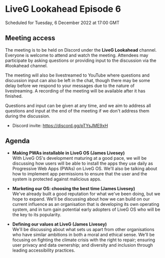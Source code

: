 # LiveG Lookahead Episode 6
Scheduled for Tuesday, 6 December 2022 at 17:00 GMT

## Meeting access
The meeting is to be held on Discord under the **LiveG Lookahead** channel. Everyone is welcome to attend and watch the meeting. Attendees may participate by asking questions or providing input to the discussion via the #lookahead channel.

The meeting will also be livestreamed to YouTube where questions and discussion input can also be left in the chat, though there may be some delay before we respond to your messages due to the nature of livestreaming. A recording of the meeting will be available after it has finished.

Questions and input can be given at any time, and we aim to address all questions and input at the end of the meeting if we don't address them during the discussion.

* Discord invite: https://discord.gg/pTYsJME9xH

## Agenda
* **Making PWAs installable in LiveG OS (James Livesey)**<br>
  With LiveG OS's development maturing at a good pace, we will be discussing how users will be able to install the apps they use daily as Progressive Web Apps (PWAs) on LiveG OS. We'll also be talking about how to implement app permissions to ensure that the user and the system is protected against malicious apps.

* **Marketing our OS: choosing the best time (James Livesey)**<br>
  We've already built a good reputation for what we've been doing, but we hope to expand. We'll be discussing about how we can build on our current influence as an organisation that is developing its own operating system, and in turn gain potential early adopters of LiveG OS who will be the key to its popularity.

* **Defining our values at LiveG (James Livesey)**<br>
  We'll be discussing about what sets us apart from other organisations who have similar ambitions in both a moral and ethical sense. We'll be focusing on fighting the climate crisis with the right to repair; ensuring user privacy and data ownership; and diversity and inclusion through leading accessibility practices.
